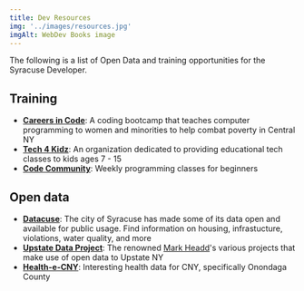 ```yaml
---
title: Dev Resources
img: '../images/resources.jpg'
imgAlt: WebDev Books image
---
```


The following is a list of Open Data and training opportunities for the Syracuse Developer.

## Training

- **[Careers in Code](https://careersincode.org/)**: A coding bootcamp that teaches computer programming to women and minorities to help combat poverty in Central NY
- **[Tech 4 Kidz](https://tech4kidz.net)**:
  An organization dedicated to providing educational tech classes to kids ages 7 - 15
- **[Code Community](https://codecommunity.io)**: Weekly programming classes for beginners

## Open data

- **[Datacuse](http://data.syrgov.net)**: The city of Syracuse has made some of its data open and available for public usage. Find information on housing, infrastucture, violations, water quality, and more
- **[Upstate Data Project](https://dataupstate.org/projects/)**: The renowned [Mark Headd](https://twitter.com/mheadd)'s various projects that make use of open data to Upstate NY
- **[Health-e-CNY](http://www.healthecny.org/index.php?module=Tiles&controller=index&action=display&alias=OnondagaData)**: Interesting health data for CNY, specifically Onondaga County
